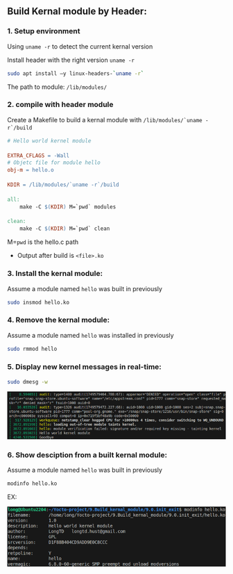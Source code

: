 ## Build Kernal module by Header:

### 1. Setup environment
Using `uname -r` to detect the current kernal version

Install header with the right version `uname -r`

```bash
sudo apt install –y linux-headers-`uname -r`
```

The path to module: `/lib/modules/`

### 2. compile with header module

Create a Makefile to build a kernal module with  ``/lib/modules/`uname -r`/build``

```makefile
# Hello world kernel module

EXTRA_CFLAGS = -Wall
# Objetc file for module hello
obj-m = hello.o

KDIR = /lib/modules/`uname -r`/build

all:
	make -C $(KDIR) M=`pwd` modules

clean:
	make -C $(KDIR) M=`pwd` clean
```

M=`pwd` is the hello.c path

- Output after build is `<file>.ko`

### 3. Install the kernal module:

Assume a module named `hello` was built in previously

```bash
sudo insmod hello.ko
```

### 4. Remove the kernal module:

Assume a module named `hello` was installed in previously

```bash
sudo rmmod hello
```

### 5. Display new kernel messages in real-time:

```bash
sudo dmesg -w
```
![kernal msg](./msg.png)

### 6. Show desciption from a built kernal module:

Assume a module named `hello` was built in previously

```bash
modinfo hello.ko
```

EX:

![show description](./modinfo.png)
